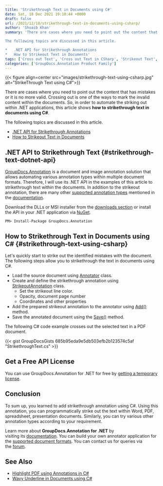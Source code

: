 ```yaml
---
title: 'Strikethrough Text in Documents using C#'
date: Sat, 18 Dec 2021 19:10:44 +0000
draft: false
url: /2021/12/18/strikethrough-text-in-documents-using-csharp/
author: 'Shoaib Khan'
summary: 'There are cases where you need to point out the content that has mistakes or it is no more valid. Crossed out is one of the ways to mark the invalid content within the documents. In order to automate the striking out within .NET applications, this article shows **how to strikethrough text in documents using C#**.

The following topics are discussed in this article.

*   .NET API for Strikethrough Annotations
*   How to Strikeout Text in Documents'
tags: ['Cross out Text', 'Cross out Text in CSharp', 'Strikeout Text', 'Strikethrough Text', 'Strikethrough Text in CSharp']
categories: ['GroupDocs.Annotation Product Family']
---
```




{{< figure align=center src="images/strikethrough-text-using-csharp.jpg" alt="StrikeThrough Text using C#">}}


There are cases where you need to point out the content that has mistakes or it is no more valid. Crossing out is one of the ways to mark the invalid content within the documents. So, in order to automate the striking out within .NET applications, this article shows **how to strikethrough text in documents using C#**.

The following topics are discussed in this article.

*   [.NET API for Strikethrough Annotations](#strikethrough-text-dotnet-api)
*   [How to Strikeout Text in Documents](#strikethrough-text-using-csharp)

## .NET API to Strikethrough Text {#strikethrough-text-dotnet-api}

[GroupDocs.Annotation](https://products.groupdocs.com/annotation/) is a document and image annotation solution that allows automating various annotation types within multiple document formats. Therefore, I will use its .NET API in the examples of this article to strikethrough text within the documents. In addition to the strikeout annotation, there are many other [supported annotation types](https://apireference.groupdocs.com/annotation/net/groupdocs.annotation.models.annotationmodels) mentioned in the [documentation](https://docs.groupdocs.com/annotation/net/).

Download the DLLs or MSI installer from the [downloads section](https://downloads.groupdocs.com/annotation/net) or install the API in your .NET application via [NuGet](https://www.nuget.org/packages/groupdocs.comparison).

```
PM> Install-Package GroupDocs.Annotation
```

## How to Strikethrough Text in Documents using C# {#strikethrough-text-using-csharp}

Let's quickly start to strike out the identified mistakes with the document. The following steps allow you to strikethrough the text in documents using C#.

*   Load the source document using [Annotator](https://apireference.groupdocs.com/annotation/net/groupdocs.annotation/annotator) class.
*   Create and define the strikethrough annotation using [StrikeoutAnnotation](https://apireference.groupdocs.com/annotation/net/groupdocs.annotation.models.annotationmodels/strikeoutannotation) class.
    *   Set the strikeout line color.
    *   Opacity, document page number
    *   Coordinates and other properties
*   Add the prepared strikeout annotation to the annotator using [Add()](https://apireference.groupdocs.com/annotation/net/groupdocs.annotation/annotator/methods/add/index) method.
*   Save the annotated document using the [Save()](https://apireference.groupdocs.com/annotation/net/groupdocs.annotation/annotator/methods/save/index) method.

The following C# code example crosses out the selected text in a PDF document.

{{< gist GroupDocsGists 685b95eda9e5db503efb2b123574c5af "StrikethroughText.cs" >}}

## Get a Free API License

You can use GroupDocs.Annotation for .NET for free by [getting a temporary license](https://purchase.groupdocs.com/temporary-license).

## Conclusion

To sum up, you learned to add strikethrough annotation using C#. Using this annotation, you can programmatically strike out the text within Word, PDF, spreadsheet, presentation documents. Similarly, you can try various other annotation types according to your requirement.

Learn more about **GroupDocs.Annotation for .NET** by visiting its [documentation](https://docs.groupdocs.com/annotation/net). You can build your own annotator application for the [supported document formats](https://docs.groupdocs.com/annotation/net/supported-document-formats/). You can contact us for queries via the [forum](https://forum.groupdocs.com/).

## See Also

*   [Highlight PDF using Annotations in C#](https://blog.groupdocs.com/2021/10/12/highlight-pdf-with-annotations-using-csharp/)
*   [Wavy Underline in Documents using C#](https://blog.groupdocs.com/2021/12/04/add-wavy-underline-in-documents-using-csharp/)




